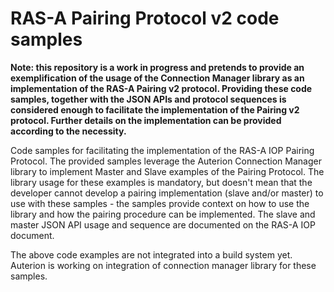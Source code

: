 # RAS-A Pairing Protocol v2 code samples

**Note: this repository is a work in progress and pretends to provide an exemplification of the usage of the Connection Manager library as an implementation of the RAS-A Pairing v2 protocol. Providing these code samples, together with the JSON APIs and protocol sequences is considered enough to facilitate the implementation of the Pairing v2 protocol. Further details on the implementation can be provided according to the necessity.**

Code samples for facilitating the implementation of the RAS-A IOP Pairing Protocol. The provided samples leverage the Auterion Connection Manager library to implement Master and Slave examples of the Pairing Protocol. The library usage for these examples is mandatory, but doesn't mean that the developer cannot develop a pairing implementation (slave and/or master) to use with these samples - the samples provide context on how to use the library and how the pairing procedure can be implemented. The slave and master JSON API usage and sequence are documented on the RAS-A IOP document.

The above code examples are not integrated into a build system yet. Auterion is working on integration of connection manager library for these samples.
